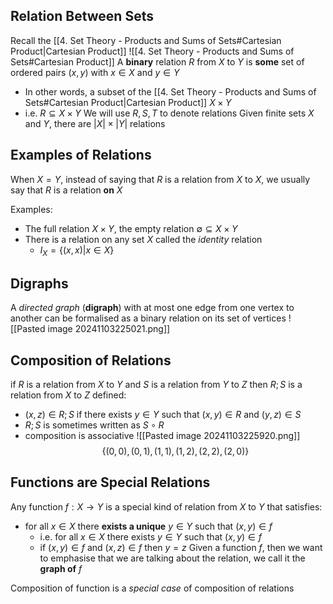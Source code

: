 ## Relation Between Sets
Recall the [[4. Set Theory - Products and Sums of Sets#Cartesian Product|Cartesian Product]]
![[4. Set Theory - Products and Sums of Sets#Cartesian Product]]
A **binary** relation $R$ from $X$ to $Y$ is **some** set of ordered pairs $(x,y)$ with $x \in X$ and $y \in Y$
- In other words, a subset of the [[4. Set Theory - Products and Sums of Sets#Cartesian Product|Cartesian Product]] $X\times Y$
- i.e. $R \subseteq X\times Y$
We will use $R,S,T$ to denote relations
Given finite sets $X$ and $Y$, there are $|X| \times |Y|$ relations

## Examples of Relations
When $X=Y$, instead of saying that $R$ is a relation from $X$ to $X$, we usually say that $R$ is a relation **on** $X$ 

Examples:
- The full relation $X\times Y$, the empty relation $\emptyset \subseteq X\times Y$
- There is a relation on any set $X$ called the *identity* relation
	- $I_{X}=\{ (x,x)|x \in X \}$
## Digraphs
A *directed graph* (**digraph**) with at most one edge from one vertex to another can be formalised as a binary relation on its set of vertices
![[Pasted image 20241103225021.png]]
## Composition of Relations
if $R$ is a relation from $X$ to $Y$ and $S$ is a relation from $Y$ to $Z$ then $R;S$ is a relation from $X$ to $Z$ defined:
- $(x,z) \in R;S$ if there exists $y \in Y$ such that $(x,y)\in R$ and $(y,z)\in S$
- $R;S$ is sometimes written as $S \circ R$
- composition is associative
![[Pasted image 20241103225920.png]]
$$
\{ (0,0),(0,1),(1,1),(1,2),(2,2),(2,0) \}
$$
## Functions are Special Relations
Any function $f:X \to Y$ is a special kind of relation from $X$ to $Y$ that satisfies:
- for all $x \in X$ there **exists a unique** $y\in Y$ such that $(x,y)\in f$ 
	- i.e. for all $x \in X$ there exists $y\in Y$ such that $(x,y)\in f$ 
	- if $(x,y)\in f$ and $(x,z)\in f$ then $y=z$ 
Given a function $f$, then we want to emphasise that we are talking about the relation, we call it the **graph of** $f$

Composition of function is a *special case* of composition of relations
